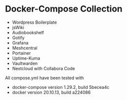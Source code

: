 # Docker-Compose Collection

- Wordpress Boilerplate
- jsWiki
- Audiobookshelf
- Gotify
- Grafana
- Meshcentral
- Portainer
- Uptime-Kuma
- Vaultwarden
- Nextcloud with Collabora Code

All compose.yml have been tested with
- docker-compose version 1.29.2, build 5becea4c
- docker version 20.10.13, build a224086
